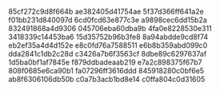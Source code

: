 85cf272c9d8f664b
ae382405d41754ae
5f37d366ff641a2e
f01bb231d840097d
6cd0fcd63e877c3e
a9898cec6dd15b2a
832491868a4d9306
045706eba60dba9b
4fa0e8228530e311
3418339c14453ba6
15d35752b96b3fe8
8a94abdde9cd8f74
eb2ef35a4d4d152e
e8c0fd76a7588511
e6b8b359abd099c0
dda2841c1db2c28d
c3426a7b6f3563cf
8dbe89c6297637af
1d5ba0bf1af7845e
f879ddbadeaab219
e7a2c898375f67b7
808f0685e6ca90b1
fa07296ff3616ddd
845918280c0bf6e5
ab8f6306106db50b
c0a7b3acb1bd8e14
c0ffa804c0d31605
